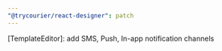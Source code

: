 ```yaml
---
"@trycourier/react-designer": patch
---
```


[TemplateEditor]: add SMS, Push, In-app notification channels
